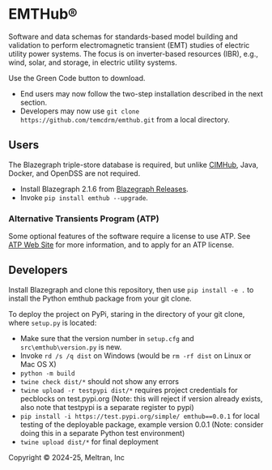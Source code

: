 # EMTHub&reg;

Software and data schemas for standards-based model building and 
validation to perform electromagnetic transient (EMT) studies of electric 
utility power systems. The focus is on inverter-based resources (IBR), 
e.g., wind, solar, and storage, in electric utility systems. 

Use the Green Code button to download.

- End users may now follow the two-step installation described in the next section.
- Developers may now use `git clone https://github.com/temcdrm/emthub.git` from a local directory.

## Users

The Blazegraph triple-store database is required, but unlike [CIMHub](https://github.com/GRIDAPPSD/CIMHub/tree/feature/SETO), Java, Docker, and OpenDSS are not required.

- Install Blazegraph 2.1.6 from [Blazegraph Releases](https://github.com/blazegraph/database/releases).
- Invoke `pip install emthub --upgrade`.

### Alternative Transients Program (ATP)

Some optional features of the software require a license to use ATP. See [ATP Web Site](https://atp-emtp.org/) for more information, and to apply for an ATP license.

## Developers

Install Blazegraph and clone this repository, then use `pip install -e .` to install the Python emthub package from your git clone.

To deploy the project on PyPi, staring in the directory of your git clone, where `setup.py` is located:

- Make sure that the version number in `setup.cfg` and `src\emthub\version.py` is new.
- Invoke `rd /s /q dist` on Windows (would be `rm -rf dist` on Linux or Mac OS X)
- `python -m build`
- `twine check dist/*` should not show any errors
- `twine upload -r testpypi dist/*` requires project credentials for pecblocks on test.pypi.org (Note: this will reject if version already exists, also note that testpypi is a separate register to pypi)
- `pip install -i https://test.pypi.org/simple/ emthub==0.0.1` for local testing of the deployable package, example version 0.0.1 (Note: consider doing this in a separate Python test environment)
- `twine upload dist/*` for final deployment

Copyright &copy; 2024-25, Meltran, Inc

